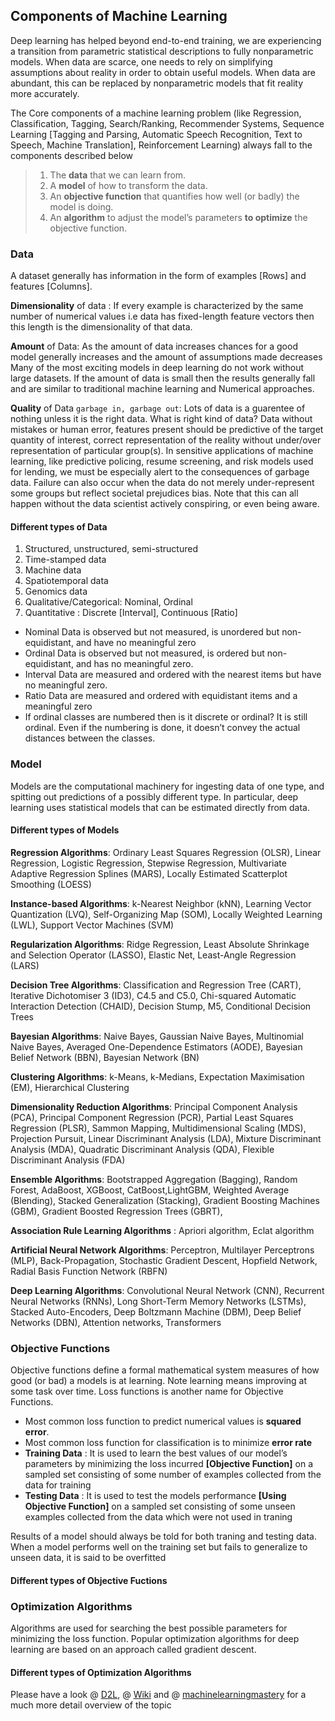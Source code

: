 ## Components of Machine Learning

Deep learning has helped beyond end-to-end training, we are experiencing a transition from 
parametric statistical descriptions to fully nonparametric models. When data are scarce, 
one needs to rely on simplifying assumptions about reality in order to obtain useful models. 
When data are abundant, this can be replaced by nonparametric models that fit reality more accurately. 

The Core components of a machine learning problem (like Regression, Classification, Tagging, Search/Ranking, 
Recommender Systems, Sequence Learning [Tagging and Parsing, Automatic Speech Recognition, Text to Speech, 
Machine Translation], Reinforcement Learning) always fall to the components described below 
> 1. The **data** that we can learn from.
> 2. A **model** of how to transform the data.
> 3. An **objective function** that quantifies how well (or badly) the model is doing.
> 4. An **algorithm** to adjust the model’s parameters **to optimize** the objective function.

### Data
A dataset generally has information in the form of examples [Rows] and features [Columns]. 

**Dimensionality** of data : If every example is characterized by the same number of numerical values i.e data has 
fixed-length feature vectors then this length is the dimensionality of that data.

**Amount** of Data: As the amount of data increases chances for a good model generally increases and the amount of assumptions made decreases
Many of the most exciting models in deep learning do not work without large datasets.
If the amount of data is small then the results generally fall and are similar to traditional machine learning and Numerical approaches.

**Quality** of Data ``garbage in, garbage out``: Lots of data is a guarentee of nothing unless it is the right 
data. What is right kind of data? Data without mistakes or human error, features present should be predictive of 
the target quantity of interest, correct representation of the reality without under/over representation of 
particular group(s). In sensitive applications of machine learning, like predictive policing, resume screening,
and risk models used for lending, we must be especially alert to the consequences of garbage data. Failure can 
also occur when the data do not merely under-represent some groups but reflect societal prejudices bias. 
Note that this can all happen without the data scientist actively conspiring, or even being aware.

#### Different types of Data
1. Structured, unstructured, semi-structured
2. Time-stamped data
3. Machine data 
4. Spatiotemporal data
5. Genomics data
6. Qualitative/Categorical: Nominal, Ordinal
7. Quantitative : Discrete [Interval], Continuous [Ratio]   

* Nominal Data is observed but not measured, is unordered but non-equidistant, and have no meaningful zero
* Ordinal Data is observed but not measured, is ordered but non-equidistant, and has no meaningful zero.
* Interval Data are measured and ordered with the nearest items but have no meaningful zero.
* Ratio Data are measured and ordered with equidistant items and a meaningful zero 
* If ordinal classes are numbered then is it discrete or ordinal? It is still ordinal. Even if the numbering is done, it doesn’t convey the actual distances between the classes.

### Model
Models are the computational machinery for ingesting data of one type, and spitting out predictions of a possibly 
different type. In particular, deep learning uses statistical models that can be estimated directly from data.

#### Different types of Models 

**Regression Algorithms**: 
Ordinary Least Squares Regression (OLSR),
Linear Regression,
Logistic Regression,
Stepwise Regression,
Multivariate Adaptive Regression Splines (MARS),
Locally Estimated Scatterplot Smoothing (LOESS)

**Instance-based Algorithms**:
k-Nearest Neighbor (kNN),
Learning Vector Quantization (LVQ),
Self-Organizing Map (SOM),
Locally Weighted Learning (LWL),
Support Vector Machines (SVM)

**Regularization Algorithms**:
Ridge Regression,
Least Absolute Shrinkage and Selection Operator (LASSO),
Elastic Net,
Least-Angle Regression (LARS)

**Decision Tree Algorithms**:
Classification and Regression Tree (CART),
Iterative Dichotomiser 3 (ID3),
C4.5 and C5.0,
Chi-squared Automatic Interaction Detection (CHAID),
Decision Stump,
M5,
Conditional Decision Trees

**Bayesian Algorithms**:
Naive Bayes,
Gaussian Naive Bayes,
Multinomial Naive Bayes,
Averaged One-Dependence Estimators (AODE),
Bayesian Belief Network (BBN),
Bayesian Network (BN)

**Clustering Algorithms**:
k-Means,
k-Medians,
Expectation Maximisation (EM),
Hierarchical Clustering

**Dimensionality Reduction Algorithms**:
Principal Component Analysis (PCA),
Principal Component Regression (PCR),
Partial Least Squares Regression (PLSR),
Sammon Mapping,
Multidimensional Scaling (MDS),
Projection Pursuit,
Linear Discriminant Analysis (LDA),
Mixture Discriminant Analysis (MDA),
Quadratic Discriminant Analysis (QDA),
Flexible Discriminant Analysis (FDA)

**Ensemble Algorithms**:
Bootstrapped Aggregation (Bagging),
Random Forest, AdaBoost, XGBoost, CatBoost,LightGBM, 
Weighted Average (Blending),
Stacked Generalization (Stacking),
Gradient Boosting Machines (GBM),
Gradient Boosted Regression Trees (GBRT),

**Association Rule Learning Algorithms** :
Apriori algorithm,
Eclat algorithm

**Artificial Neural Network Algorithms**:
Perceptron,
Multilayer Perceptrons (MLP),
Back-Propagation,
Stochastic Gradient Descent,
Hopfield Network,
Radial Basis Function Network (RBFN)

**Deep Learning Algorithms**:
Convolutional Neural Network (CNN),
Recurrent Neural Networks (RNNs),
Long Short-Term Memory Networks (LSTMs),
Stacked Auto-Encoders,
Deep Boltzmann Machine (DBM),
Deep Belief Networks (DBN),
Attention networks,
Transformers


### Objective Functions
Objective functions define a formal mathematical system measures of how good (or bad) a models is at learning. 
Note learning means improving at some task over time. Loss functions is another name for Objective Functions.

* Most common loss function to predict numerical values is **squared error**. 
* Most common loss function for classification is to minimize **error rate**
* **Training Data** : It is used to learn the best values of our model’s parameters by minimizing the loss incurred **[Objective Function]** on a sampled set consisting of some number of examples collected from the data for training 
* **Testing Data** : It is used to test the models performance **[Using Objective Function]** on a sampled set consisting of some unseen examples collected from the data which were not used in traning  

Results of a model should always be told for both traning and testing data. When a model performs well on the training set but fails to generalize to unseen data, it is said to be overfitted
#### Different types of Objective Fuctions


### Optimization Algorithms
Algorithms are used for searching the best possible parameters for minimizing the loss function. 
Popular optimization algorithms for deep learning are based on an approach called gradient descent.
#### Different types of Optimization Algorithms



Please have a look 
@ [D2L](https://d2l.ai/chapter_introduction/index.html#key-components), 
@ [Wiki](https://en.wikipedia.org/wiki/Category:Machine_learning_algorithms)
and 
@ [machinelearningmastery](https://machinelearningmastery.com/a-tour-of-machine-learning-algorithms/)
 for a much more detail overview of the topic 
